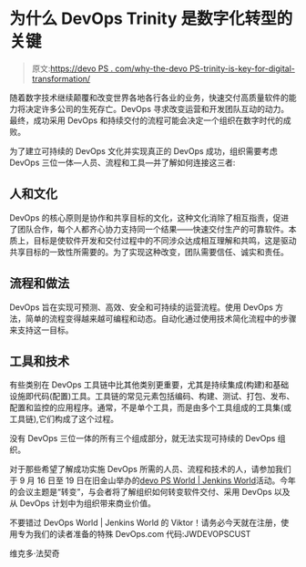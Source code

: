 # 为什么 DevOps Trinity 是数字化转型的关键

> 原文:[https://devo PS . com/why-the-devo PS-trinity-is-key-for-digital-transformation/](https://devops.com/why-the-devops-trinity-is-key-for-digital-transformation/)

随着数字技术继续颠覆和改变世界各地各行各业的业务，快速交付高质量软件的能力将决定许多公司的生死存亡。DevOps 寻求改变运营和开发团队互动的动力。最终，成功采用 DevOps 和持续交付的流程可能会决定一个组织在数字时代的成败。

为了建立可持续的 DevOps 文化并实现真正的 DevOps 成功，组织需要考虑 DevOps 三位一体—人员、流程和工具—并了解如何连接这三者:

## 人**和文化**

DevOps 的核心原则是协作和共享目标的文化，这种文化消除了相互指责，促进了团队合作，每个人都齐心协力支持同一个结果——快速交付生产的可靠软件。本质上，目标是使软件开发和交付过程中的不同涉众达成相互理解和共鸣，这是驱动共享目标的一致性所需要的。为了实现这种改变，团队需要信任、诚实和责任。

## **流程和**做法

DevOps 旨在实现可预测、高效、安全和可持续的运营流程。使用 DevOps 方法，简单的流程变得越来越可编程和动态。自动化通过使用技术简化流程中的步骤来支持这一目标。

## **工具**和**技术**

有些类别在 DevOps 工具链中比其他类别更重要，尤其是持续集成(构建)和基础设施即代码(配置)工具。工具链的常见元素包括编码、构建、测试、打包、发布、配置和监控的应用程序。通常，不是单个工具，而是由多个工具组成的工具集(或工具链),它们构成了这个过程。

没有 DevOps 三位一体的所有三个组成部分，就无法实现可持续的 DevOps 组织。

对于那些希望了解成功实施 DevOps 所需的人员、流程和技术的人，请参加我们于 9 月 16 日至 19 日在旧金山举办的[devo PS World | Jenkins World](https://www.cloudbees.com/devops-world/san-francisco)活动。今年的会议主题是“转变”，与会者将了解组织如何转变软件交付、采用 DevOps 以及从 DevOps 计划中为组织带来商业价值。

不要错过 DevOps World | Jenkins World 的 Viktor！请务必今天就在注册，使用专为我们的读者准备的特殊 DevOps.com 代码:JWDEVOPSCUST

维克多·法契奇